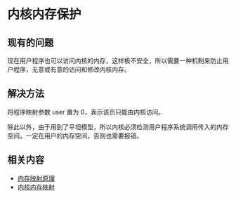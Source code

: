 # 内核内存保护

## 现有的问题

现在用户程序也可以访问内核的内存，这样极不安全，所以需要一种机制来防止用户程序，无意或有意的访问和修改内核内存。

## 解决方法

将程序映射参数 user 置为 0，表示该页只能由内核访问。

除此以外，由于用到了平坦模型，所以内核必须检测用户程序系统调用传入的内存空间，一定在用户的内存空间，否则也需要报错。

## 相关内容

- [内存映射原理](../05%20内存管理/041%20内存映射原理.md)
- [内核内存映射](../05%20内存管理/042%20内核内存映射.md)
